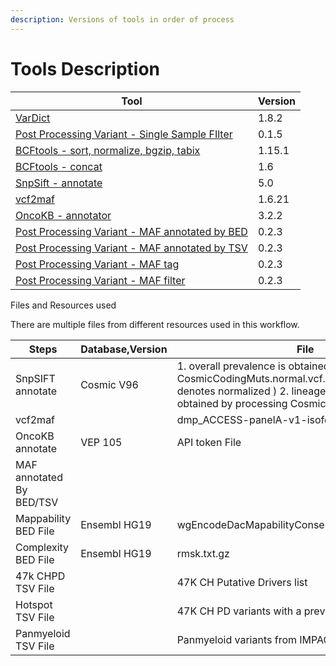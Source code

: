 ```yaml
---
description: Versions of tools in order of process
---
```


# Tools Description

| **Tool**                                                                                                                                                                       | **Version** |
| ------------------------------------------------------------------------------------------------------------------------------------------------------------------------------ | ----------- |
| [VarDict](https://github.com/msk-access/cwl-commandlinetools/tree/develop/vardictjava/v1.8.2)                                                                                  | 1.8.2       |
| [Post Processing Variant - Single Sample FIlter](https://github.com/msk-access/cwl-commandlinetools/tree/develop/postprocessing\_variant\_calls/0.1.5)                         | 0.1.5       |
| [BCFtools - sort, normalize, bgzip, tabix](https://github.com/msk-access/cwl-commandlinetools/tree/develop/bcftools\_1.15.1)                                                   | 1.15.1      |
| [BCFtools - concat](https://github.com/msk-access/cwl-commandlinetools/tree/develop/bcftools\_1.6)                                                                             | 1.6         |
| [SnpSift - annotate](https://github.com/msk-access/cwl-commandlinetools/tree/develop/snpsift\_annotate\_5.0)                                                                   | 5.0         |
| [vcf2maf](https://github.com/msk-access/cwl-commandlinetools/tree/develop/vcf2maf\_1.6.21)                                                                                     | 1.6.21      |
| [OncoKB - annotator](https://github.com/msk-access/cwl-commandlinetools/tree/develop/oncokb\_annotator\_3.2.2)                                                                 | 3.2.2       |
| [Post Processing Variant - MAF annotated by BED](https://github.com/msk-access/cwl-commandlinetools/tree/develop/postprocessing\_variant\_calls/0.2.3/maf\_annotated\_by\_bed) | 0.2.3       |
| [Post Processing Variant - MAF annotated by TSV](https://github.com/msk-access/cwl-commandlinetools/tree/develop/postprocessing\_variant\_calls/0.2.3/maf\_annotated\_by\_tsv) | 0.2.3       |
| [Post Processing Variant - MAF tag](https://github.com/msk-access/cwl-commandlinetools/tree/develop/postprocessing\_variant\_calls/0.2.3/maf\_tag\_cmoch)                      | 0.2.3       |
| [Post Processing Variant - MAF filter](https://github.com/msk-access/cwl-commandlinetools/tree/develop/postprocessing\_variant\_calls/0.2.3/maf\_filter\_cmoch)                | 0.2.3       |

Files and Resources used

There are multiple files from different resources used in this workflow.&#x20;

| **Steps**                | **Database,Version** | **File**                                                                                                                                                                          |
| ------------------------ | -------------------- | --------------------------------------------------------------------------------------------------------------------------------------------------------------------------------- |
| SnpSIFT annotate         | Cosmic V96           | 1. overall prevalence is obtained from CosmicCodingMuts.normal.vcf.gz (Note: normal denotes normalized ) 2. lineage prevalence was obtained by processing CosmicCodingMuts.vcf.gz |
| vcf2maf                  |                      | dmp\_ACCESS-panelA-v1-isoform-overrides                                                                                                                                           |
| OncoKB annotate          | VEP 105              | API token File                                                                                                                                                                    |
| MAF annotated By BED/TSV |                      |                                                                                                                                                                                   |
| Mappability BED File     | Ensembl HG19         | wgEncodeDacMapabilityConsensusExcludable.bed.gz                                                                                                                                   |
| Complexity BED File      | Ensembl HG19         | rmsk.txt.gz                                                                                                                                                                       |
| 47k CHPD TSV File        |                      | 47K CH Putative Drivers list                                                                                                                                                      |
| Hotspot TSV File         |                      | 47K CH PD variants with a prevalence >=5                                                                                                                                          |
| Panmyeloid TSV File      |                      | Panmyeloid variants from IMPACT Haeme dataset                                                                                                                                     |
